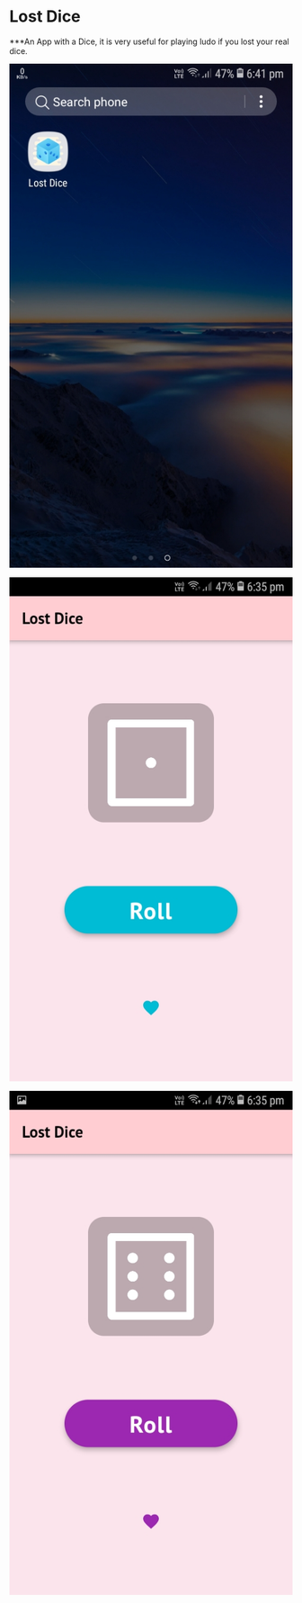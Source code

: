 # Lost Dice

***An App with a Dice, 
it is very useful for playing ludo if you lost your real dice.


![](./Screenshots/Icon.jpg)

![](./Screenshots/1.jpg) 

![](./Screenshots/6.jpg)

